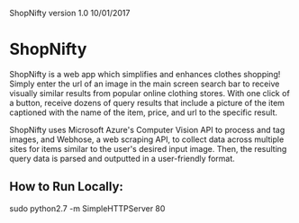 ShopNifty version 1.0 10/01/2017

# ShopNifty

ShopNifty is a web app which simplifies and enhances clothes shopping! Simply enter the url of an image in the main screen search bar to receive visually similar results from popular online clothing stores. With one click of a button, receive dozens of query results that include a picture of the item captioned with the name of the item, price, and url to the specific result.

ShopNifty uses Microsoft Azure's Computer Vision API to process and tag images, and Webhose, a web scraping API, to collect data across multiple sites for items similar to the user's desired input image. Then, the resulting query data is parsed and outputted in a user-friendly format.

## How to Run Locally:
sudo python2.7 -m SimpleHTTPServer 80
